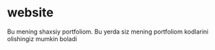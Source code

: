 # website
 
Bu mening shaxsiy portfoliom. Bu yerda siz mening portfoliom kodlarini olishingiz mumkin boladi
